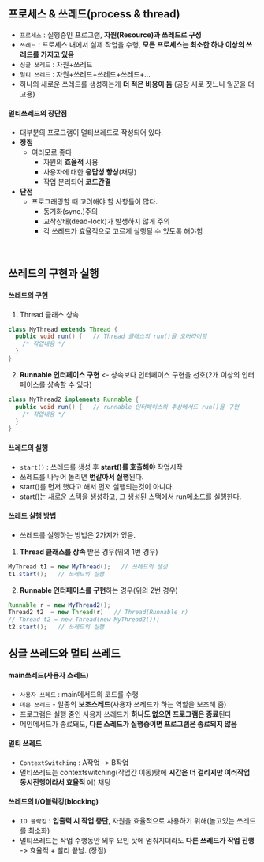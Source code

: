 ## 프로세스 & 쓰레드(process & thread)
- `프로세스` : 실행중인 프로그램, **자원(Resource)과 쓰레드로 구성**
- `쓰레드` : 프로세스 내에서 실제 작업을 수행, **모든 프로세스는 최소한 하나 이상의 쓰레드를 가지고 있음** 
- `싱글 쓰레드` : 자원+쓰레드
- `멀티 쓰레드` : 자원+쓰레드+쓰레드+쓰레드+...
- 하나의 새로운 쓰레드를 생성하는게 **더 적은 비용이 듬** (공장 새로 짓느니 일꾼을 더 고용)

#### 멀티쓰레드의 장단점
- 대부분의 프로그램이 멀티쓰레드로 작성되어 있다.
- **장점**
  - 여러모로 좋다
    - 자원의 **효율적** 사용
    - 사용자에 대한 **응답성 향상**(채팅)
    - 작업 분리되어 **코드간결**
- **단점**
  - 프로그래밍할 때 고려해야 할 사항들이 많다.
    - 동기화(sync.)주의
    - 교착상태(dead-lock)가 발생하지 않게 주의
    - 각 쓰레드가 효율적으로 고르게 실행될 수 있도록 해야함
<br>

## 쓰레드의 구현과 실행
#### 쓰레드의 구현
1. Thread 클래스 상속
  ```Java
  class MyThread extends Thread {
    public void run() {   // Thread 클래스의 run()을 오버라이딩
      /* 작업내용 */
    }
  }
  ```
2. **Runnable 인터페이스 구현**  <- 상속보다 인터페이스 구현을 선호(2개 이상의 인터페이스를 샹속할 수 있다)
  ```Java
  class MyThread2 implements Runnable {
    public void run() {   // runnable 인터페이스의 추상메서드 run()을 구현
      /* 작업내용 */
    }
  }
  ```
  
#### 쓰레드의 실행
- `start()` : 쓰레드를 생성 후 **start()를 호출해야** 작업시작 
- 쓰레드를 나누어 돌리면 **번갈아서 실행**된다.
- start()를 먼저 했다고 해서 먼저 실행되는것이 아니다.
- start()는 새로운 스택을 생성하고, 그 생성된 스택에서 run메소드를 실행한다.

#### 쓰레드 실행 방법
- 쓰레드를 실행하는 방법은 2가지가 있음.

1. **Thread 클래스를 상속** 받은 경우(위의 1번 경우)
  ```Java
  MyThread t1 = new MyThread();   // 쓰레드의 생성
  t1.start();   // 쓰레드의 실행
  ```
2. **Runnable 인터페이스를 구현**하는 경우(위의 2번 경우)
  ```Java
  Runnable r = new MyThread2();
  Thread2 t2  = new Thread(r)   // Thread(Runnable r)
  // Thread t2 = new Thread(new MyThread2());
  t2.start();   // 쓰레드의 실행
  ```


## 싱글 쓰레드와 멀티 쓰레드

#### main쓰레드(사용자 스레드)
- `사용자 쓰레드` : main메서드의 코드를 수행
- `데몬 쓰레드` - 일종의 **보조스레드**(사용자 쓰레드가 하는 역할을 보조해 줌)
- 프로그램은 실행 중인 사용자 쓰레드가 **하나도 없으면 프로그램은 종료**된다
- 메인메서드가 종료돼도, **다른 스레드가 실행중이면 프로그램은 종료되지 않음**

#### 멀티 쓰레드
- `ContextSwitching` : A작업 -> B작업
- 멀티쓰레드는 contextswitching(작업간 이동)탓에 **시간은 더 걸리지만 여러작업 동시진행이라서 효율적** 예) 채팅

#### 쓰레드의 I/O블락킹(blocking)
- `IO 블락킹` : **입출력 시 작업 중단**, 자원을 효율적으로 사용하기 위해(놀고있는 쓰레드를 최소화)
- 멀티쓰레드는 작업 수행동안 외부 요인 탓에 멈춰지더라도 **다른 쓰레드가 작업 진행** -> 효율적 + 빨리 끝남. (장점)

